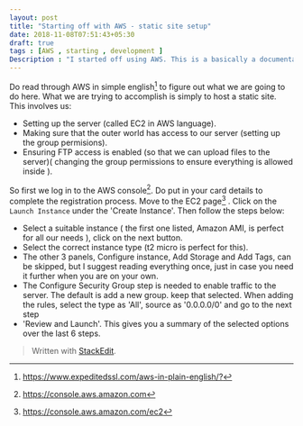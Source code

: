 ```yaml
---
layout: post
title: "Starting off with AWS - static site setup"
date: 2018-11-08T07:51:43+05:30
draft: true
tags : [AWS , starting , development ]
Description : "I started off using AWS. This is a basically a documentation of how i set up a simple static site using EC2"
---
```

Do read through AWS in simple english[^awsSimpleLanguage] to figure out what we are going to do here. What we are trying to accomplish is simply to host a static site.
This involves us:
- Setting up the server (called EC2 in AWS language).
- Making sure that the outer world has access to our server (setting up the group permisions).
- Ensuring FTP access is enabled (so that we can upload files to the server)( changing the group permissions to ensure everything is allowed inside ).

So first we log in to the AWS console[^awsConsole]. Do put in your card details to complete the registration process.
Move to the EC2 page[^awsEc2] . Click on the `Launch Instance` under the 'Create Instance'. Then follow the steps below:
 - Select a suitable instance ( the first one listed, Amazon AMI, is perfect for all our needs ), click on the next button.
 - Select the correct instance type (t2 micro is perfect for this).
 - The other 3 panels, Configure instance, Add Storage and Add Tags, can be skipped, but I suggest reading everything once, just in case you need it further when you are on your own.
 - The Configure Security Group step is needed to enable traffic to the server. The default is add a new group. keep that selected. When adding the rules, select the type as 'All', source as '0.0.0.0/0' and go to the next step
 - 'Review and Launch'. This gives you a summary of the selected options over the last 6 steps. 

[^awsSimpleLanguage]:<https://www.expeditedssl.com/aws-in-plain-english/?>
[^awsConsole]: <https://console.aws.amazon.com>
[^awsEc2]: <https://console.aws.amazon.com/ec2>

> Written with [StackEdit](https://stackedit.io/).
<!--stackedit_data:
eyJoaXN0b3J5IjpbMTE4OTQ3NjIyLDExNTA0MTI5NjksMTU5MT
cwMzczMiwtMTY3NzQ5NjEwOCwtMzI0MjE5OTk4LDQ0NDQ1NzM0
Myw1MTA5NDQwMTAsMTg4NDU1NTk2MCw3MzA5OTgxMTZdfQ==
-->